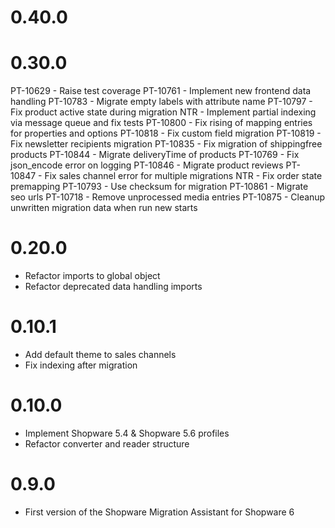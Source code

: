 # 0.40.0


# 0.30.0
PT-10629 - Raise test coverage
PT-10761 - Implement new frontend data handling
PT-10783 - Migrate empty labels with attribute name
PT-10797 - Fix product active state during migration
NTR - Implement partial indexing via message queue and fix tests
PT-10800 - Fix rising of mapping entries for properties and options
PT-10818 - Fix custom field migration
PT-10819 - Fix newsletter recipients migration
PT-10835 - Fix migration of shippingfree products
PT-10844 - Migrate deliveryTime of products
PT-10769 - Fix json_encode error on logging
PT-10846 - Migrate product reviews
PT-10847 - Fix sales channel error for multiple migrations
NTR - Fix order state premapping
PT-10793 - Use checksum for migration
PT-10861 - Migrate seo urls
PT-10718 - Remove unprocessed media entries
PT-10875 - Cleanup unwritten migration data when run new starts

# 0.20.0
- Refactor imports to global object
- Refactor deprecated data handling imports

# 0.10.1
- Add default theme to sales channels
- Fix indexing after migration

# 0.10.0
- Implement Shopware 5.4 & Shopware 5.6 profiles
- Refactor converter and reader structure

# 0.9.0
- First version of the Shopware Migration Assistant for Shopware 6
